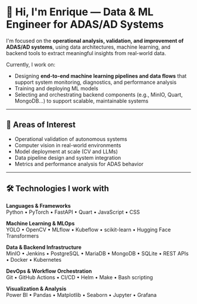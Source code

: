 # 👋 Hi, I'm Enrique — Data & ML Engineer for ADAS/AD Systems

I'm focused on the **operational analysis, validation, and improvement of ADAS/AD systems**, using data architectures, machine learning, and backend tools to extract meaningful insights from real-world data.

Currently, I work on:
- Designing **end-to-end machine learning pipelines and data flows** that support system monitoring, diagnostics, and performance analysis
- Training and deploying ML models
- Selecting and orchestrating backend components (e.g., MinIO, Quart, MongoDB...) to support scalable, maintainable systems

---

## 🚗 Areas of Interest

- Operational validation of autonomous systems
- Computer vision in real-world environments
- Model deployment at scale (CV and LLMs)
- Data pipeline design and system integration
- Metrics and performance analysis for ADAS behavior

---

## 🛠️ Technologies I work with

**Languages & Frameworks**  
Python • PyTorch • FastAPI • Quart • JavaScript • CSS

**Machine Learning & MLOps**  
YOLO • OpenCV • MLflow • Kubeflow • scikit-learn • Hugging Face Transformers

**Data & Backend Infrastructure**  
MinIO • Jenkins • PostgreSQL • MariaDB • MongoDB • SQLite • REST APIs • Docker • Kubernetes

**DevOps & Workflow Orchestration**  
Git • GitHub Actions • CI/CD • Helm • Make • Bash scripting

**Visualization & Analysis**  
Power BI • Pandas • Matplotlib • Seaborn • Jupyter • Grafana
